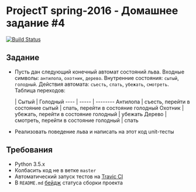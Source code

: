 # ProjectT spring-2016 - Домашнее задание #4
[![Build Status](https://travis-ci.org/2gisprojectT/lesson_4_homework.svg?branch=master)](https://travis-ci.org/2gisprojectT/lesson_4_homework)
## Задание
- Пусть дан следующий конечный автомат состояний льва. Входные символы: `антилопа`, `охотник`, `дерево`. Внутренние состояния: `сытый`, `голодный`. Действия автомата: `съесть`, `спать`, `убежать`, `смотреть`. Таблица переходов:

     | Сытый | Голодный
---- | ----- | --------
Антилопа | съесть, перейти в состояние сытый | спать, перейти в состояние голодный
Охотник | убежать, перейти в состояние голодный | убежать
Дерево | смотреть, перейти в состояние голодный | спать

- Реализовать поведение льва и написать на этот код unit-тесты

## Требования
- Python 3.5.x
- Колбасить код не в ветке `master`
- Автоматический запуск тестов на [Travic CI](https://travis-ci.org/)
- В `README.md` [бейдж](http://docs.travis-ci.com/user/status-images/) статуса сборки проекта
